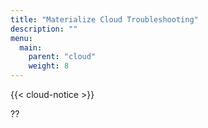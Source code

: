 ```yaml
---
title: "Materialize Cloud Troubleshooting"
description: ""
menu:
  main:
    parent: "cloud"
    weight: 8
---
```


{{< cloud-notice >}}

??
